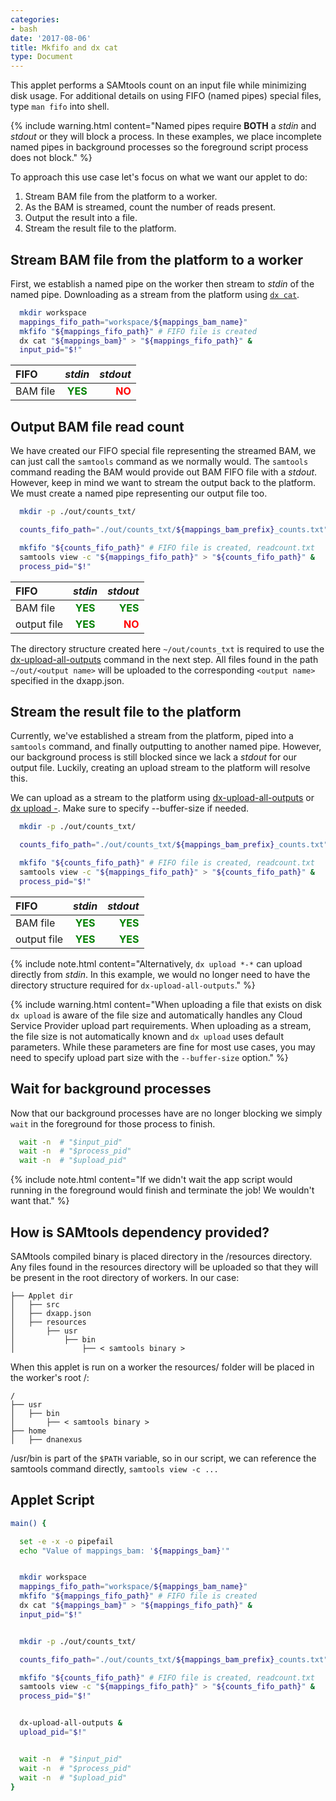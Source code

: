 ```yaml
---
categories:
- bash
date: '2017-08-06'
title: Mkfifo and dx cat
type: Document
---
```

This applet performs a SAMtools count on an input file while minimizing disk usage. For additional details on using FIFO (named pipes) special files, type `man fifo` into shell.


{% include warning.html content="Named pipes require **BOTH** a *stdin* and *stdout* or they will block a process. In these examples, we place incomplete named pipes in background processes so the foreground script process does not block." %}

To approach this use case let's focus on what we want our applet to do:
1.  Stream BAM file from the platform to a worker.
2.  As the BAM is streamed, count the number of reads present.
3.  Output the result into a file.
4. Stream the result file to the platform.

## Stream BAM file from the platform to a worker
First, we establish a named pipe on the worker then stream to *stdin* of the named pipe. Downloading as a stream from the platform using [`dx cat`](https://wiki.dnanexus.com/Command-Line-Client/Index-of-dx-Commands#cat).
```bash
  mkdir workspace
  mappings_fifo_path="workspace/${mappings_bam_name}"
  mkfifo "${mappings_fifo_path}" # FIFO file is created
  dx cat "${mappings_bam}" > "${mappings_fifo_path}" &
  input_pid="$!"
```

| FIFO | *stdin* | *stdout* |
|:--------|:-------:|--------:|
| BAM file   | <span style="color: green">**YES**</span>   | <span style="color: red">**NO**</span>   |

##  Output BAM file read count
We have created our FIFO special file representing the streamed BAM, we can just call the `samtools` command as we normally would. The `samtools` command reading the BAM would provide out BAM FIFO file with a *stdout*. However, keep in mind we want to stream the output back to the platform. We must create a named pipe representing our output file too.
```bash
  mkdir -p ./out/counts_txt/

  counts_fifo_path="./out/counts_txt/${mappings_bam_prefix}_counts.txt"

  mkfifo "${counts_fifo_path}" # FIFO file is created, readcount.txt
  samtools view -c "${mappings_fifo_path}" > "${counts_fifo_path}" &
  process_pid="$!"
```

| FIFO | *stdin* | *stdout* |
|:--------|:-------:|--------:|
| BAM file   | <span style="color: green">**YES**</span>   | <span style="color: green">**YES**</span>   |
| output file   | <span style="color: green">**YES**</span>   | <span style="color: red">**NO**</span>   |

The directory structure created here `~/out/counts_txt` is required to use the [dx-upload-all-outputs](https://wiki.dnanexus.com/Helpstrings-of-SDK-Command-Line-Utilities#dx-upload-all-outputs) command in the next step.
All files found in the path `~/out/<output name>` will be uploaded to the corresponding `<output name>` specified in the dxapp.json.

## Stream the result file to the platform
Currently, we've established a stream from the platform, piped into a `samtools` command, and finally outputting to another named pipe. However, our background process is still blocked since we lack a *stdout* for our output file. Luckily, creating an upload stream to the platform will resolve this.

We can upload as a stream to the platform using [dx-upload-all-outputs](https://wiki.dnanexus.com/Helpstrings-of-SDK-Command-Line-Utilities#dx-upload-all-outputs) or [dx upload -](https://wiki.dnanexus.com/Command-Line-Client/Index-of-dx-Commands?q=dx-upload-all-outputs#upload). Make sure to specify --buffer-size if needed.
```bash
  mkdir -p ./out/counts_txt/

  counts_fifo_path="./out/counts_txt/${mappings_bam_prefix}_counts.txt"

  mkfifo "${counts_fifo_path}" # FIFO file is created, readcount.txt
  samtools view -c "${mappings_fifo_path}" > "${counts_fifo_path}" &
  process_pid="$!"
```

| FIFO | *stdin* | *stdout* |
|:--------|:-------:|--------:|
| BAM file   | <span style="color: green">**YES**</span>   | <span style="color: green">**YES**</span>   |
| output file   | <span style="color: green">**YES**</span>   | <span style="color: green">**YES**</span>   |


{% include note.html content="Alternatively, `dx upload *-*` can upload directly from *stdin*. In this example, we would no longer need to have the directory structure required for `dx-upload-all-outputs`." %}


{% include warning.html content="When uploading a file that exists on disk `dx upload` is aware of the file size and automatically handles any Cloud Service Provider upload part requirements. When uploading as a stream, the file size is not automatically known and `dx upload` uses default parameters. While these parameters are fine for most use cases, you may need to specify upload part size with the `--buffer-size` option." %}

## Wait for background processes
Now that our background processes have are no longer blocking we simply `wait` in the foreground for those process to finish.
```bash
  wait -n  # "$input_pid"
  wait -n  # "$process_pid"
  wait -n  # "$upload_pid"
```


{% include note.html content="If we didn't wait the app script would running in the foreground would finish and terminate the job! We wouldn't want that." %}

## How is SAMtools dependency provided?
SAMtools compiled binary is placed directory in the <Applet dir>/resources directory. Any files found in the resources directory will be uploaded so that they will be present in the root directory of workers. In our case:
```
├── Applet dir
│   ├── src
│   ├── dxapp.json
│   ├── resources
│       ├── usr
│           ├── bin
│               ├── < samtools binary >
```
When this applet is run on a worker the resources/ folder will be placed in the worker's root /:

```
/
├── usr
│   ├── bin
│       ├── < samtools binary >
├── home
│   ├── dnanexus
```

/usr/bin is part of the `$PATH` variable, so in our script, we can reference the samtools command directly, `samtools view -c ...`

## Applet Script
```bash
main() {

  set -e -x -o pipefail
  echo "Value of mappings_bam: '${mappings_bam}'"


  mkdir workspace
  mappings_fifo_path="workspace/${mappings_bam_name}"
  mkfifo "${mappings_fifo_path}" # FIFO file is created
  dx cat "${mappings_bam}" > "${mappings_fifo_path}" &
  input_pid="$!"


  mkdir -p ./out/counts_txt/

  counts_fifo_path="./out/counts_txt/${mappings_bam_prefix}_counts.txt"

  mkfifo "${counts_fifo_path}" # FIFO file is created, readcount.txt
  samtools view -c "${mappings_fifo_path}" > "${counts_fifo_path}" &
  process_pid="$!"


  dx-upload-all-outputs &
  upload_pid="$!"


  wait -n  # "$input_pid"
  wait -n  # "$process_pid"
  wait -n  # "$upload_pid"
}
```
